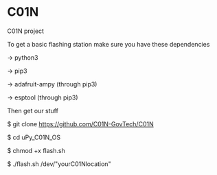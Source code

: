 # C01N
C01N project

To get a basic flashing station make sure you have these dependencies

-> python3

-> pip3

-> adafruit-ampy (through pip3)

-> esptool (through pip3)

Then get our stuff

$ git clone https://github.com/C01N-GovTech/C01N

$ cd uPy_C01N_OS

$ chmod +x flash.sh

$ ./flash.sh /dev/"yourC01Nlocation"
